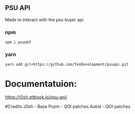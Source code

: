 ## PSU API
Made to interact with the psu buyer api.

### npm
 `npm i psuobf`
 
### yarn
 `yarn add git+https://github.com/TesDevelopment/psuapi.git`

# Documentatuion:
https://j0sh.gitbook.io/psu-api/


#Credits
J0sh - Base
Pozm - QOl patches
Autist - QOl patches
